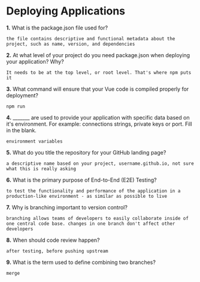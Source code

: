 # Deploying Applications

**1.** What is the package.json file used for?
<!-- enter you answer in the space below -->
```
the file contains descriptive and functional metadata about the project, such as name, version, and dependencies
``` 
**2.** At what level of your project do you need package.json when deploying your application? Why?
<!-- enter you answer in the space below -->
```
It needs to be at the top level, or root level. That's where npm puts it
```
**3.** What command will ensure that your Vue code is compiled properly for deployment?
<!-- enter you answer in the space below -->
```
npm run
```
**4.** _______ are used to provide your application with specific data based on it's environment. For example: connections strings, private keys or port. Fill in the blank.
<!-- enter you answer in the space below -->
```
environment variables
```
**5.** What do you title the repository for your GitHub landing page?

<!-- enter you answer in the space below -->
```
a descriptive name based on your project, username.github.io, not sure what this is really asking
```
**6.** What is the primary purpose of End-to-End (E2E) Testing?
<!-- enter you answer in the space below -->
```
to test the functionality and performance of the application in a production-like environment - as similar as possible to live
```
**7.** Why is branching important to version control?
<!-- enter you answer in the space below -->
```
branching allows teams of developers to easily collaborate inside of one central code base. changes in one branch don't affect other developers
```
**8.** When should code review happen?
<!-- enter you answer in the space below -->
```
after testing, before pushing upstream
```
**9.** What is the term used to define combining two branches?
<!-- enter you answer in the space below -->
```
merge
```
